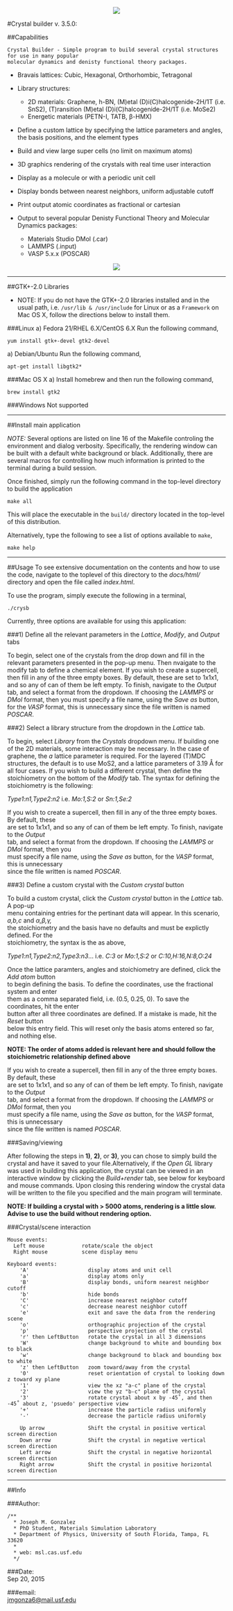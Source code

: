 <p align="center">
  <img src="logos/tatb-white2.png">
</p>
#Crystal builder v. 3.5.0:

##Capabilities

    Crystal Builder - Simple program to build several crystal structures for use in many popular 
    molecular dynamics and denisty functional theory packages.  

- Bravais lattices: Cubic, Hexagonal, Orthorhombic, Tetragonal

- Library structures: 
    - 2D materials: Graphene, h-BN, (M)etal (D)i(C)halcogenide-2H/1T (i.e. SnS2), (T)ransition (M)etal (D)i(C)halcogenide-2H/1T (i.e. MoSe2)
    - Energetic materials (PETN-I, TATB, β-HMX)

- Define a custom lattice by specifying the lattice parameters and angles, the basis positions, and the element types

- Build and view large super cells (no limit on maximum atoms)

- 3D graphics rendering of the crystals with real time user interaction

- Display as a molecule or with a periodic unit cell

- Display bonds between nearest neighbors, uniform adjustable cutoff

- Print output atomic coordinates as fractional or cartesian

- Output to several popular Denisty Functional Theory and Molecular Dynamics packages: 
    - Materials Studio DMol (.car) 
    - LAMMPS (.input) 
    - VASP 5.x.x (POSCAR)  

<p align="center">
  <img src="logos/CPK-periodic-table.png">
</p>

__________________________________________________________________________________


##GTK+-2.0 Libraries

* NOTE: If you do not have the GTK+-2.0 libraries installed and in the usual
path, i.e. `/usr/lib & /usr/include` for Linux or as a `Framework` on Mac OS X,
follow the directions below to install them.

###Linux
a) Fedora 21/RHEL 6.X/CentOS 6.X
Run the following command,

	yum install gtk+-devel gtk2-devel


a) Debian/Ubuntu
Run the following command,

	apt-get install libgtk2*


###Mac OS X
a) Install homebrew and then run the following command,

	brew install gtk2


###Windows
Not supported

__________________________________________________________________________________


##Install main application

*NOTE:* Several options are listed on line 16 of the Makefile controling the environment and dialog verbosity.  Specifically, the rendering window can be built with a default white background or black.  Additionally, there are several macros for controlling how much information is printed to the terminal during a build session.  

Once finished, simply run the following command in the top-level directory to build the application

    make all 


This will place the executable in the `build/` directory located in the top-level of this distribution.


Alternatively, type the following to see a list of options available to `make`,

    make help

__________________________________________________________________________________

##Usage
To see extensive documentation on the contents and how to use the code, navigate to the toplevel of this directory to the *docs/html/* directory and open the file called *index.html*.

To use the program, simply execute the following in a terminal,
	
	./crysb  


Currently, three options are available for using this application:

###1)
    Define all the relevant parameters in the *Lattice*, *Modify*, and *Output* tabs

   To begin, select one of the crystals from the drop down and fill in the relevant parameters
   presented in the pop-up menu.  Then nvaigate to the modify tab to define a chemical element. 
   If you wish to create a supercell, then fill in any of the three empty boxes.  By default, 
   these are set to 1x1x1, and so any of can of them be left empty.  To finish, navigate to the 
   *Output* tab, and select a format from the dropdown. If choosing the *LAMMPS* or *DMol* 
   format, then you must specify a file name, using the *Save as* button, for the *VASP* format, 
   this is unnecessary since the file written is named *POSCAR*.


###2) 
    Select a library structure from the dropdown in the *Lattice* tab.

   To begin, select *Library* from the *Crystals* dropdown menu.  If building one of the 2D 
   materials, some interaction may be necessary.  In the case of graphene, the *a* lattice 
   parameter is required.  For the layered (T)MDC structures, the default is to use MoS2, and 
   a lattice parameters of 3.19 Å for all four cases.  If you wish to build a different crystal, 
   then define the stoichiometry on the bottom of the *Modify* tab.  The syntax for defining the 
   stoichiometry is the following:

   *Type1:n1,Type2:n2* i.e.  *Mo:1,S:2* or  *Sn:1,Se:2*

   If you wish to create a supercell, then fill in any of the three empty boxes.  By default, these  
   are set to 1x1x1, and so any of can of them be left empty.  To finish, navigate to the *Output*  
   tab, and select a format from the dropdown. If choosing the *LAMMPS* or *DMol* format, then you  
   must specify a file name, using the *Save as* button, for the *VASP* format, this is unnecessary  
   since the file written is named *POSCAR*.


###3)
    Define a custom crystal with the *Custom crystal* button

   To build a custom crystal, click the *Custom crystal* button in the *Lattice* tab.  A pop-up  
   menu containing entries for the pertinant data will appear. In this scenario, *a,b,c* and *α,β,γ,*  
   the stoichiometry and the basis have no defaults and must be explictly defined.  For the  
   stoichiometry, the syntax is the as above,  

   *Type1:n1,Type2:n2,Type3:n3*... i.e.  *C:3* or *Mo:1,S:2* or *C:10,H:16,N:8,O:24*    

   Once the lattice paramters, angles and stoichiometry are defined, click the *Add atom* button  
   to begin defining the basis.  To define the coordinates, use the fractional system and enter  
   them as a comma separated field, i.e. (0.5, 0.25, 0).  To save the coordinates, hit the enter  
   button after all three coordinates are defined.  If a mistake is made, hit the *Reset* button  
   below this entry field.  This will reset only the basis atoms entered so far, and nothing else.  

   **NOTE: The order of atoms added is relevant here and should follow the stoichiometric relationship defined above**

   If you wish to create a supercell, then fill in any of the three empty boxes.  By default, these  
   are set to 1x1x1, and so any of can of them be left empty.  To finish, navigate to the *Output*  
   tab, and select a format from the dropdown. If choosing the *LAMMPS* or *DMol* format, then you  
   must specify a file name, using the *Save as* button, for the *VASP* format, this is unnecessary  
   since the file written is named *POSCAR*.

###Saving/viewing

After following the steps in **1)**, **2)**, or **3)**, you can chose to simply build the crystal and have it saved to your file.Alternatively, if the *Open GL* library was used in building this application, the crystal can be viewed in an interactive window by clicking the *Build+render* tab, see below for keyboard and mouse commands.  Upon closing this rendering window the crystal data will be written to the file you specified and the main program will terminate.



**NOTE: If building a crystal with > 5000 atoms, rendering is a little slow.  Advise to use the build without rendering option.**


###Crystal/scene interaction


    Mouse events:
      Left mouse            rotate/scale the object
      Right mouse           scene display menu
  
    Keyboard events:
        'A'                   display atoms and unit cell
        'a'                   display atoms only
        'B'                   display bonds, uniform nearest neighbor cutoff
        'b'                   hide bonds
        'C'                   increase nearest neighbor cutoff
        'c'                   decrease nearest neighbor cutoff
        'e'                   exit and save the data from the rendering scene
        'o'                   orthographic projection of the crystal
        'p'                   perspective projection of the crystal
        'r' then LeftButton   rotate the crystal in all 3 dimensions
        'W'                   change background to white and bounding box to black
        'w'                   change background to black and bounding box to white
        'z' then LeftButton   zoom toward/away from the crystal
        '0'                   reset orientation of crystal to looking down z toward xy plane
        '1'                   view the xz "a-c" plane of the crystal
        '2'                   view the yz "b-c" plane of the crystal
        '3'                   rotate crystal about x by -45˚, and then -45˚ about z, 'psuedo' perspective view
        '+'                   increase the particle radius uniformly
        '-'                   decrease the particle radius uniformly
   
        Up arrow              Shift the crystal in positive vertical screen direction
        Down arrow            Shift the crystal in negative vertical screen direction
        Left arrow            Shift the crystal in negative horizontal screen direction
        Right arrow           Shift the crystal in positive horizontal screen direction

__________________________________________________________________________________

##Info

###Author: 

    /**
      * Joseph M. Gonzalez
      * PhD Student, Materials Simulation Laboratory
      * Department of Physics, University of South Florida, Tampa, FL 33620
      *
      * web: msl.cas.usf.edu
      */


###Date:   
Sep 20, 2015

###email:  
jmgonza6@mail.usf.edu


